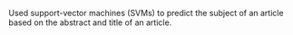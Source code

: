 Used support-vector machines (SVMs) to predict the subject of an article based on the abstract and title of an article.
